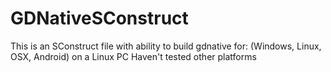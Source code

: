 # GDNativeSConstruct
This is an SConstruct file with ability to build gdnative for: (Windows, Linux, OSX, Android) on a Linux PC
Haven't tested other platforms
